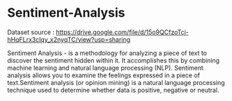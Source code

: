 # Sentiment-Analysis

Dataset source :  https://drive.google.com/file/d/15o9QCfzoTcj-hHqFLrx3clqy_x2nyqTC/view?usp=sharing

Sentiment Analysis - is a methodology for analyzing a piece of text to discover the sentiment hidden within it. It accomplishes this by combining machine learning and natural language processing (NLP). Sentiment analysis allows you to examine the feelings expressed in a piece of text.Sentiment analysis (or opinion mining) is a natural language processing technique used to determine whether data is positive, negative or neutral. 
